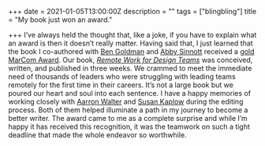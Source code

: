 +++
date = 2021-01-05T13:00:00Z
description = ""
tags = ["blingbling"]
title = "My book just won an award."

+++
I’ve always held the thought that, like a joke, if you have to explain what an award is then it doesn’t really matter. Having said that, I just learned that the book I co-authored with [Ben Goldman](https://benjamin.tv) and [Abby Sinnott](https://www.linkedin.com/in/abby-sinnott-181a80b/) received a [gold](http://enter.marcomawards.com/winners/#/gold/2020) [MarCom Award](https://marcomawards.com/#about-marcom). Our book, [_Remote Work for Design Teams_](https://www.designbetter.co/remotework) was conceived, written, and published in three weeks. We crammed to meet the immediate need of thousands of leaders who were struggling with leading teams remotely for the first time in their careers. It’s not a large book but we poured our heart and soul into each sentence. I have a happy memories of working closely with [Aarron Walter](https://www.aarronwalter.com/blog) and [Susan Kaplow](https://www.linkedin.com/in/susan-kaplow-05a9567/) during the editing process. Both of them helped illuminate a path in my journey to become a better writer. The award came to me as a complete surprise and while I’m happy it has received this recognition, it was the teamwork on such a tight deadline that made the whole endeavor so worthwhile.